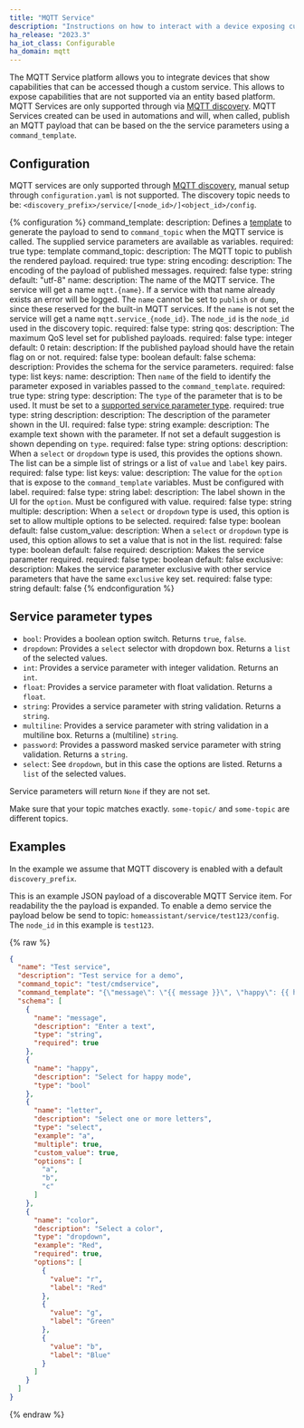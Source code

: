 ```yaml
---
title: "MQTT Service"
description: "Instructions on how to interact with a device exposing custom services through MQTT from within Home Assistant."
ha_release: "2023.3"
ha_iot_class: Configurable
ha_domain: mqtt
---
```


The MQTT Service platform allows you to integrate devices that show capabilities that can be accessed though a custom service. This allows to expose capabilities that are not supported via an entity based platform. MQTT Services are only supported through via [MQTT discovery](/integrations/mqtt/#mqtt-discovery).
MQTT Services created can be used in automations and will, when called, publish an MQTT payload that can be based on the the service parameters using a `command_template`.

## Configuration

MQTT services are only supported through [MQTT discovery](/integrations/mqtt/#mqtt-discovery), manual setup through `configuration.yaml` is not supported.
The discovery topic needs to be: `<discovery_prefix>/service/[<node_id>/]<object_id>/config`.


{% configuration %}
command_template:
  description: Defines a [template](/docs/configuration/templating/#using-templates-with-the-mqtt-integration) to generate the payload to send to `command_topic` when the MQTT service is called. The supplied service parameters are available as variables.
  required: true
  type: template
command_topic:
  description: The MQTT topic to publish the rendered payload.
  required: true
  type: string
encoding:
  description: The encoding of the payload of published messages.
  required: false
  type: string
  default: "utf-8"
name:
  description: The name of the MQTT service. The service will get a name `mqtt.{name}`. If a service with that name already exists an error will be logged. The `name` cannot be set to `publish` or `dump`, since these reserved for the built-in MQTT services. If the `name` is not set the service will get a name `mqtt.service_{node_id}`. The `node_id` is the `node_id` used in the discovery topic.
  required: false
  type: string
qos:
  description: The maximum QoS level set for published payloads.
  required: false
  type: integer
  default: 0
retain:
  description: If the published payload should have the retain flag on or not.
  required: false
  type: boolean
  default: false
schema:
  description: Provides the schema for the service parameters.
  required: false
  type: list
  keys:
    name:
      description: Then `name` of the field to identify the parameter exposed in variables passed to the `command_template`.
      required: true
      type: string
    type:
      description: The `type` of the parameter that is to be used. It must be set to a [supported service parameter type](/integrations/service.mqtt/#service-parameter-types).
      required: true
      type: string
    description:
      description: The description of the parameter shown in the UI.
      required: false
      type: string
    example:
      description: The example text shown with the parameter. If not set a default suggestion is shown depending on `type`.
      required: false
      type: string
    options:
      description: When a `select` or `dropdown` type is used, this provides the options shown. The list can be a simple list of strings or a list of `value` and `label` key pairs.
      required: false
      type: list
      keys:
        value:
          description: The value for the `option` that is expose to the `command_template` variables. Must be configured with label.
          required: false
          type: string
        label:
          description: The label shown in the UI for the `option`.  Must be configured with value.
          required: false
          type: string
    multiple:
      description: When a `select` or `dropdown` type is used, this option is set to allow multiple options to be selected.
      required: false
      type: boolean
      default: false
    custom_value:
      description: When a `select` or `dropdown` type is used, this option allows to set a value that is not in the list.
      required: false
      type: boolean
      default: false
    required:
      description: Makes the service parameter required.
      required: false
      type: boolean
      default: false
    exclusive:
      description: Makes the service parameter exclusive with other service parameters that have the same `exclusive` key set.
      required: false
      type: string
      default: false
{% endconfiguration %}

## Service parameter types

- `bool`: Provides a boolean option switch. Returns `true`, `false`.
- `dropdown`: Provides a `select` selector with dropdown box. Returns a `list` of the selected values.
- `int`: Provides a service parameter with integer validation. Returns an `int`.
- `float`: Provides a service parameter with float validation. Returns a `float`.
- `string`: Provides a service parameter with string validation. Returns a `string`.
- `multiline`: Provides a service parameter with string validation in a multiline box. Returns a (multiline) `string`.
- `password`: Provides a password masked service parameter with string validation. Returns a `string`.
- `select`: See `dropdown`, but in this case the options are listed. Returns a `list` of the selected values.

Service parameters will return `None` if they are not set.

<div class='note warning'>

Make sure that your topic matches exactly. `some-topic/` and `some-topic` are different topics.

</div>

## Examples

In the example we assume that MQTT discovery is enabled with a default `discovery_prefix`.

This is an example JSON payload of a discoverable MQTT Service item. For readability the the payload is expanded.
To enable a demo service the payload below be send to topic: `homeassistant/service/test123/config`. The `node_id` in this example is `test123`.

{% raw %}

```json
{
  "name": "Test service",
  "description": "Test service for a demo",
  "command_topic": "test/cmdservice",
  "command_template": "{\"message\": \"{{ message }}\", \"happy\": {{ happy }}, \"letter\": {{ letter }} \"color\": {{ color[0] }} }",
  "schema": [
    {
      "name": "message",
      "description": "Enter a text",
      "type": "string",
      "required": true
    },
    {
      "name": "happy",
      "description": "Select for happy mode",
      "type": "bool"
    },
    {
      "name": "letter",
      "description": "Select one or more letters",
      "type": "select",
      "example": "a",
      "multiple": true,
      "custom_value": true,
      "options": [
        "a",
        "b",
        "c"
      ]
    },
    {
      "name": "color",
      "description": "Select a color",
      "type": "dropdown",
      "example": "Red",
      "required": true,
      "options": [
        {
          "value": "r",
          "label": "Red"
        },
        {
          "value": "g",
          "label": "Green"
        },
        {
          "value": "b",
          "label": "Blue"
        }
      ]
    }
  ]
}
```

{% endraw %}
